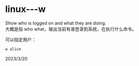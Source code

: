 # linux---w

Show who is logged on and what they are doing.  
大概是指 who what，输出当前有谁登录到系统，在执行什么命令。  

可以指定用户：  
```r
w alice
```


2023/3/20  
